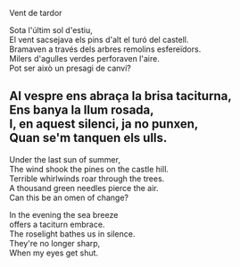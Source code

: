Vent de tardor  
  
Sota l'últim sol d'estiu,  
El vent sacsejava els pins d'alt el turó del castell.  
Bramaven a través dels arbres remolins esfereïdors.  
Milers d'agulles verdes perforaven l'aire.  
Pot ser això un presagi de canvi?  
  
Al vespre ens abraça la brisa taciturna,  
Ens banya la llum rosada,  
I, en aquest silenci, ja no punxen,  
Quan se'm tanquen els ulls.  
--  
  
Under the last sun of summer,  
The wind shook the pines on the castle hill.  
Terrible whirlwinds roar through the trees.  
A thousand green needles pierce the air.  
Can this be an omen of change?  
  
In the evening the sea breeze  
offers a taciturn embrace.  
The roselight bathes us in silence.  
They're no longer sharp,  
When my eyes get shut.  
